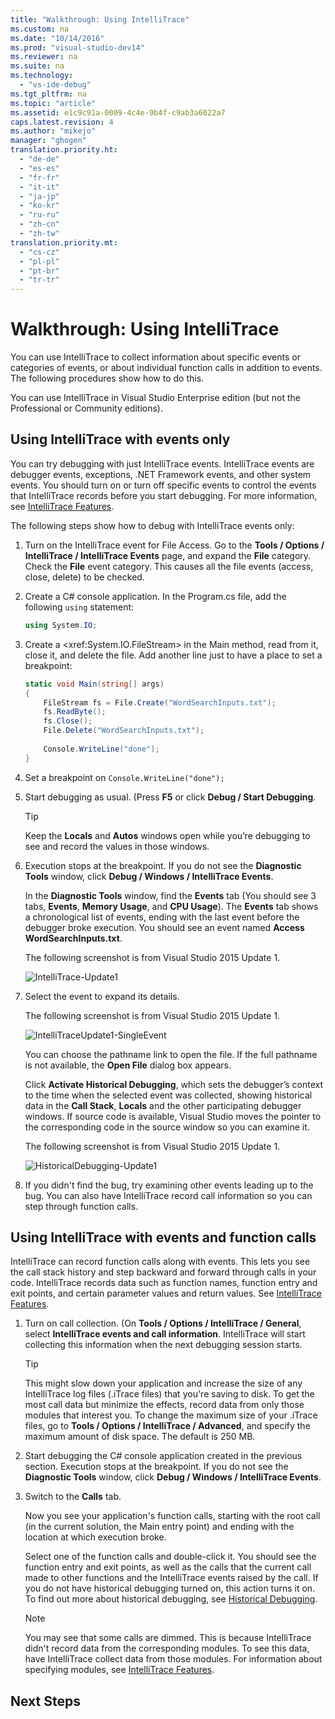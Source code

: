 ```yaml
---
title: "Walkthrough: Using IntelliTrace"
ms.custom: na
ms.date: "10/14/2016"
ms.prod: "visual-studio-dev14"
ms.reviewer: na
ms.suite: na
ms.technology: 
  - "vs-ide-debug"
ms.tgt_pltfrm: na
ms.topic: "article"
ms.assetid: e1c9c91a-0009-4c4e-9b4f-c9ab3a6022a7
caps.latest.revision: 4
ms.author: "mikejo"
manager: "ghogen"
translation.priority.ht: 
  - "de-de"
  - "es-es"
  - "fr-fr"
  - "it-it"
  - "ja-jp"
  - "ko-kr"
  - "ru-ru"
  - "zh-cn"
  - "zh-tw"
translation.priority.mt: 
  - "cs-cz"
  - "pl-pl"
  - "pt-br"
  - "tr-tr"
---
```

# Walkthrough: Using IntelliTrace
You can use IntelliTrace to collect information about specific events or categories of events, or about individual function calls in addition to events. The following procedures show how to do this.  
  
 You can use IntelliTrace in Visual Studio Enterprise edition (but not the Professional or Community editions).  
  
##  <a name="GettingStarted"></a> Using IntelliTrace with events only  
 You can try debugging with just IntelliTrace events. IntelliTrace events are debugger events, exceptions, .NET Framework events, and other system events. You should turn on or turn off specific events to control the events that IntelliTrace records before you start debugging. For more information, see [IntelliTrace Features](../debugger/intellitrace-features.md).  
  
 The following steps show how to debug with IntelliTrace events only:  
  
1.  Turn on the IntelliTrace event for File Access. Go to the **Tools / Options / IntelliTrace / IntelliTrace Events** page, and expand the **File** category. Check the **File** event category. This causes all the file events (access, close, delete) to be checked.  
  
2.  Create a C# console application. In the Program.cs file, add the following `using` statement:  
  
    ```c#  
    using System.IO;  
    ```  
  
3.  Create a \<xref:System.IO.FileStream> in the Main method, read from it, close it, and delete the file. Add another line just to have a place to set a breakpoint:  
  
    ```c#  
    static void Main(string[] args)  
    {  
        FileStream fs = File.Create("WordSearchInputs.txt");  
        fs.ReadByte();  
        fs.Close();  
        File.Delete("WordSearchInputs.txt");  
  
        Console.WriteLine("done");  
    }  
    ```  
  
4.  Set a breakpoint on `Console.WriteLine("done");`  
  
5.  Start debugging as usual. (Press **F5** or click **Debug / Start Debugging**.  
  
    > [!TIP]
    >  Keep the **Locals** and **Autos** windows open while you’re debugging to see and record the values in those windows.  
  
6.  Execution stops at the breakpoint. If you do not see the **Diagnostic Tools** window, click **Debug / Windows / IntelliTrace Events**.  
  
     In the **Diagnostic Tools** window, find the **Events** tab (You should see 3 tabs, **Events**, **Memory Usage**, and **CPU Usage**). The **Events** tab shows a chronological list of events, ending with the last event before the debugger broke execution. You should see an event named **Access WordSearchInputs.txt**.  
  
     The following screenshot is from Visual Studio 2015 Update 1.  
  
     ![IntelliTrace&#45;Update1](../debugger/media/intellitrace-update1.png "IntelliTrace-Update1")  
  
7.  Select the event to expand its details.  
  
     The following screenshot is from Visual Studio 2015 Update 1.  
  
     ![IntelliTraceUpdate1&#45;SingleEvent](../debugger/media/intellitraceupdate1-singleevent.png "IntelliTraceUpdate1-SingleEvent")  
  
     You can choose the pathname link to open the file. If the full pathname is not available, the **Open File** dialog box appears.  
  
     Click **Activate Historical Debugging**, which sets the debugger’s context to the time when the selected event was collected, showing historical data in the **Call Stack**, **Locals** and the other participating debugger windows. If source code is available, Visual Studio moves the pointer to the corresponding code in the source window so you can examine it.  
  
     The following screenshot is from Visual Studio 2015 Update 1.  
  
     ![HistoricalDebugging&#45;Update1](../debugger/media/historicaldebugging-update1.png "HistoricalDebugging-Update1")  
  
8.  If you didn't find the bug, try examining other events leading up to the bug. You can also have IntelliTrace record call information so you can step through function calls.  
  
## Using IntelliTrace with events and function calls  
 IntelliTrace can record function calls along with events. This lets you see the call stack history and step backward and forward through calls in your code. IntelliTrace records data such as function names, function entry and exit points, and certain parameter values and return values. See [IntelliTrace Features](../debugger/intellitrace-features.md).  
  
1.  Turn on call collection. (On **Tools / Options / IntelliTrace / General**, select **IntelliTrace events and call information**. IntelliTrace will start collecting this information when the next debugging session starts.  
  
    > [!TIP]
    >  This might slow down your application and increase the size of any IntelliTrace log files (.iTrace files) that you're saving to disk. To get the most call data but minimize the effects, record data from only those modules that interest you. To change the maximum size of your .iTrace files, go to **Tools / Options / IntelliTrace / Advanced**, and specify the maximum amount of disk space. The default is 250 MB.  
  
2.  Start debugging the C# console application created in the previous section. Execution stops at the breakpoint. If you do not see the **Diagnostic Tools** window, click **Debug / Windows / IntelliTrace Events**.  
  
3.  Switch to the **Calls** tab.  
  
     Now you see your application's function calls, starting with the root call (in the current solution, the Main entry point) and ending with the location at which execution broke.  
  
     Select one of the function calls and double-click it. You should see the function entry and exit points, as well as the calls that the current call made to other functions and the IntelliTrace events raised by the call. If you do not have historical debugging turned on, this action turns it on. To find out more about historical debugging, see [Historical Debugging](../debugger/historical-debugging.md).  
  
    > [!NOTE]
    >  You may see that some calls are dimmed. This is because IntelliTrace didn't record data from the corresponding modules. To see this data, have IntelliTrace collect data from those modules. For information about specifying modules, see [IntelliTrace Features](../debugger/intellitrace-features.md).  
  
## Next Steps